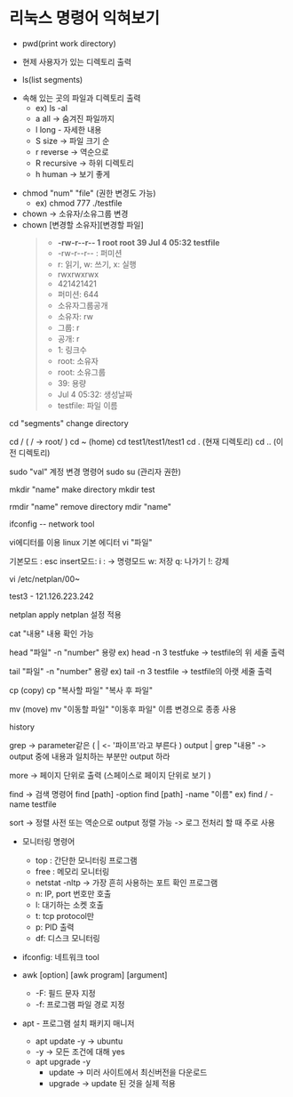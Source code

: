 # 리눅스 명령어 익혀보기

 * pwd(print work directory)
  - 현제 사용자가 있는 디렉토리 출력

 * ls(list segments)
  - 속해 있는 곳의 파일과 디렉토리 출력
     + ex) ls -al
    - a all -> 숨겨진 파일까지
    - l long - 자세한 내용
    - S size -> 파일 크기 순
    - r reverse -> 역순으로
    - R recursive -> 하위 디렉토리
    - h human -> 보기 좋게
  * chmod "num" "file" (권한 변경도 가능)
    - ex) chmod 777 ./testfile
  * chown -> 소유자/소유그룹 변경
  * chown [변경할 소유자][변경할 파일]
    > + __-rw-r--r-- 1 root  root    39 Jul  4 05:32 testfile__
    > + -rw-r--r-- : 퍼미션
    > + r: 읽기, w: 쓰기, x: 실행
    > + rwxrwxrwx
    > + 421421421
    > + 퍼미션: 644
    > + 소유자그룹공개
    > + 소유자: rw
    > + 그룹: r
    > + 공개: r
    > + 1: 링크수
    > + root: 소유자
    > + root: 소유그룹
    > + 39: 용량
    > + Jul  4 05:32: 생성날짜
    > + testfile: 파일 이름

cd "segments"
change directory

cd / ( / -> root/ )
cd ~ (home)
cd test1/test1/test1
cd . (현재 디렉토리)
cd .. (이전 디렉토리)

sudo "val"
계정 변경 명령어
sudo su (관리자 권한)

mkdir "name"
make directory
mkdir test

rmdir "name"
remove directory
mdir "name"

ifconfig -- network tool

vi에디터를 이용
linux 기본 에디터
vi "파일"

기본모드 : esc
insert모드: i
: -> 명령모드
w: 저장
q: 나가기
!: 강제

vi /etc/netplan/00~

test3 - 121.126.223.242

netplan apply
netplan 설정 적용

cat "내용"
내용 확인 가능

head "파일"
-n "number" 용량
ex) head -n 3 testfuke -> testfile의 위 세줄 출력

tail "파일"
-n "number" 용량
ex) tail -n 3 testfile -> testfile의 아랫 세줄 출력

cp (copy)
cp "복사할 파일" "복사 후 파일"

mv (move)
mv "이동할 파일" "이동후 파일"
이름 변경으로 종종 사용

history

grep -> parameter같은
( | <- '파이프'라고 부른다 )
output | grep "내용"
-> output 중에 내용과 일치하는 부분만 output 하라

more -> 페이지 단위로 출력 (스페이스로 페이지 단위로 보기 )

find -> 검색 명령어
find [path] -option 
find [path] -name "이름" 
ex) find / -name testfile

sort -> 정렬
사전 또는 역순으로 output 정렬 가능 -> 로그 전처리 할 때 주로 사용

  * 모니터링 명령어
    - top : 간단한 모니터링 프로그램
    - free : 메모리 모니터링
    - netstat -nltp -> 가장 흔히 사용하는 포트 확인 프로그램
     + n: IP, port 번호만 호출
     + l: 대기하는 소켓 호출
     + t: tcp protocol만
     + p: PID 출력
    - df: 디스크 모니터링

  * ifconfig: 네트워크 tool
  * awk [option] [awk program] [argument]
    - -F: 필드 문자 지정
    - -f: 프로그램 파일 경로 지정

  * apt - 프로그램 설치 패키지 매니저
    - apt update -y -> ubuntu
    - -y -> 모든 조건에 대해 yes
    - apt upgrade -y
      + update -> 미러 사이트에서 최신버전을 다운로드
      + upgrade -> update 된 것을 실제 적용
